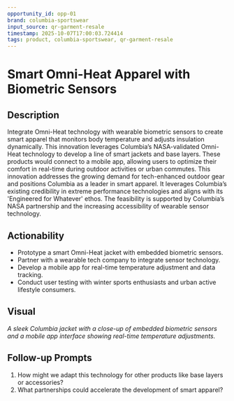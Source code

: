 ```yaml
---
opportunity_id: opp-01
brand: columbia-sportswear
input_source: qr-garment-resale
timestamp: 2025-10-07T17:00:03.724414
tags: product, columbia-sportswear, qr-garment-resale
---
```


# Smart Omni-Heat Apparel with Biometric Sensors

## Description

Integrate Omni-Heat technology with wearable biometric sensors to create smart apparel that monitors body temperature and adjusts insulation dynamically. This innovation leverages Columbia’s NASA-validated Omni-Heat technology to develop a line of smart jackets and base layers. These products would connect to a mobile app, allowing users to optimize their comfort in real-time during outdoor activities or urban commutes. This innovation addresses the growing demand for tech-enhanced outdoor gear and positions Columbia as a leader in smart apparel. It leverages Columbia’s existing credibility in extreme performance technologies and aligns with its 'Engineered for Whatever' ethos. The feasibility is supported by Columbia’s NASA partnership and the increasing accessibility of wearable sensor technology.

## Actionability

- Prototype a smart Omni-Heat jacket with embedded biometric sensors.
- Partner with a wearable tech company to integrate sensor technology.
- Develop a mobile app for real-time temperature adjustment and data tracking.
- Conduct user testing with winter sports enthusiasts and urban active lifestyle consumers.

## Visual

*A sleek Columbia jacket with a close-up of embedded biometric sensors and a mobile app interface showing real-time temperature adjustments.*

## Follow-up Prompts

1. How might we adapt this technology for other products like base layers or accessories?
2. What partnerships could accelerate the development of smart apparel?
